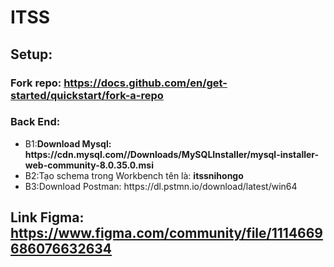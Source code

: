 # ITSS

## Setup:
### Fork repo: https://docs.github.com/en/get-started/quickstart/fork-a-repo
### Back End: 
  <ul>
    <li>B1:<b>Download Mysql: https://cdn.mysql.com//Downloads/MySQLInstaller/mysql-installer-web-community-8.0.35.0.msi</b> </li>
    <li>B2:Tạo schema trong Workbench tên là: <b>itssnihongo</b></li>
    <li>B3:Download Postman: https://dl.pstmn.io/download/latest/win64</li>
  </ul>
  
## Link Figma: https://www.figma.com/community/file/1114669686076632634
